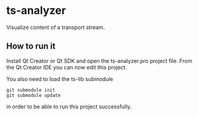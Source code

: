 # ts-analyzer
Visualize content of a transport stream.

## How to run it
Install Qt Creator or Qt SDK and open the ts-analyzer.pro project file.
From the Qt Creator IDE you can now edit this project.

You also need to load the ts-lib submodule
```
git submodule init
git submodule update
```
in order to be able to run this project successfully.
